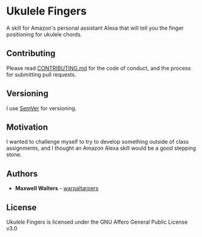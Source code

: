 # Ukulele Fingers

A skill for Amazon's personal assistant Alexa that will tell you the finger positioning for ukulele chords.

## Contributing

Please read [CONTRIBUTING.md](https://github.com/warpaltarpers/alexa-skill-ukefingers/blob/master/CONTRIBUTING.md) for the code of conduct, and the process for submitting pull requests.

## Versioning

I use [SemVer](http://semver.org/) for versioning.

## Motivation

I wanted to challenge myself to try to develop something outside of class assignments, and I thought an Amazon Alexa skill would be a good stepping stone.

## Authors

* **Maxwell Walters** - [warpaltarpers](https://github.com/warpaltarpers)

## License

Ukulele Fingers is licensed under the GNU Affero General Public License v3.0
